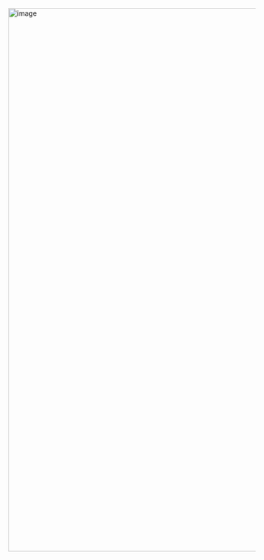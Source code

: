 <img width="1104" alt="image" src="https://github.com/overpathz/servlets-microservices/assets/72043323/6c46684b-203f-49e5-a653-6a9ad4d15397">
